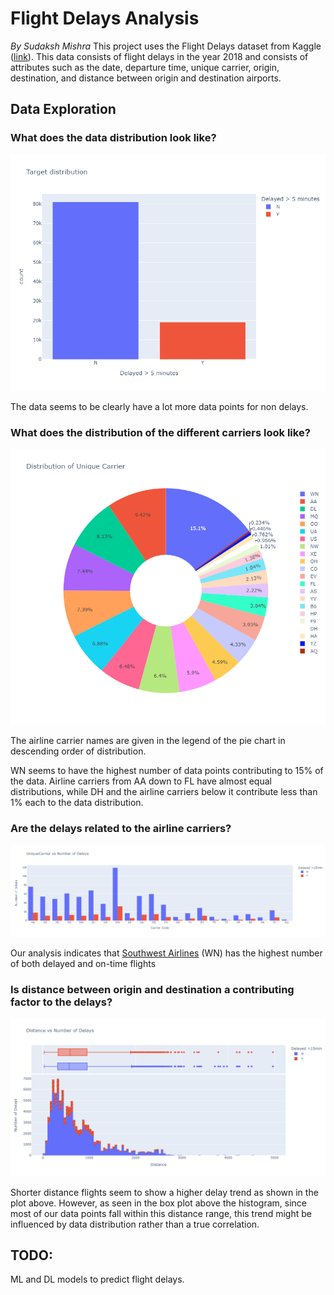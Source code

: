 # Flight Delays Analysis
*By Sudaksh Mishra*
This project uses the Flight Delays dataset from Kaggle ([link](https://www.kaggle.com/competitions/flight-delays-fall-2018/data)). This data consists of flight delays in the year 2018 and consists of attributes such as the date, departure time, unique carrier, origin, destination, and distance between origin and destination airports.

## Data Exploration
### What does the data distribution look like?
![Data Distribution (If you see this, please contact me and let me know)](https://raw.githubusercontent.com/sudislife/Flight-Delays/main/ReadmePlots/Data%20Distribution.png)

The data seems to be clearly have a lot more data points for non delays.

### What does the distribution of the different carriers look like?
![Airline Carrier Distribution (If you see this, please contact me and let me know)](https://raw.githubusercontent.com/sudislife/Flight-Delays/main/ReadmePlots/Airline%20Carrier%20Distribution.png)

The airline carrier names are given in the legend of the pie chart in descending order of distribution.

WN seems to have the highest number of data points contributing to 15% of the data. Airline carriers from AA down to FL have almost equal distributions, while DH and the airline carriers below it contribute less than 1% each to the data distribution.

### Are the delays related to the airline carriers?
![Number of Delays by different Airline Carriers (If you see this, please contact me and let me know)](https://raw.githubusercontent.com/sudislife/Flight-Delays/main/ReadmePlots/Number%20of%20Delays%20by%20different%20Airline%20Carriers.png)

Our analysis indicates that [Southwest Airlines](https://simpleflying.com/southwest-airlines-wn-code-explanation/) (WN) has the highest number of both delayed and on-time flights

### Is distance between origin and destination a contributing factor to the delays?
![Number of Delays vs Distance (If you see this, please contact me and let me know)](https://raw.githubusercontent.com/sudislife/Flight-Delays/main/ReadmePlots/Number%20of%20delays%20over%20flight%20distance.png)

Shorter distance flights seem to show a higher delay trend as shown in the plot above. However, as seen in the box plot above the histogram, since most of our data points fall within this distance range, this trend might be influenced by data distribution rather than a true correlation.

## TODO:
ML and DL models to predict flight delays.

